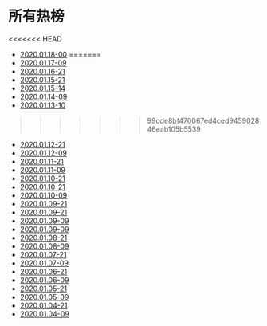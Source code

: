 # 所有热榜

<<<<<<< HEAD
* [2020.01.18-00](2020.01.18-00.md)
=======
* [2020.01.17-09](2020.01.17-09.md)
* [2020.01.16-21](2020.01.16-21.md)
* [2020.01.15-21](2020.01.15-21.md)
* [2020.01.15-14](2020.01.15-14.md)
* [2020.01.14-09](2020.01.14-09.md)
* [2020.01.13-10](2020.01.13-10.md)
>>>>>>> 99cde8bf470067ed4ced945902846eab105b5539
* [2020.01.12-21](2020.01.12-21.md)
* [2020.01.12-09](2020.01.12-09.md)
* [2020.01.11-21](2020.01.11-21.md)
* [2020.01.11-09](2020.01.11-09.md)
* [2020.01.10-21](2020.01.10-21.md)
* [2020.01.10-21](2020.01.10-21.md)
* [2020.01.10-09](2020.01.10-09.md)
* [2020.01.09-21](2020.01.09-21.md)
* [2020.01.09-21](2020.01.09-21.md)
* [2020.01.09-09](2020.01.09-09.md)
* [2020.01.09-09](2020.01.09-09.md)
* [2020.01.08-21](2020.01.08-21.md)
* [2020.01.08-09](2020.01.08-09.md)
* [2020.01.07-21](2020.01.07-21.md)
* [2020.01.07-09](2020.01.07-09.md)
* [2020.01.06-21](2020.01.06-21.md)
* [2020.01.06-09](2020.01.06-09.md)
* [2020.01.05-21](2020.01.05-21.md)
* [2020.01.05-09](2020.01.05-09.md)
* [2020.01.04-21](2020.01.04-21.md)
* [2020.01.04-09](2020.01.04-09.md)
